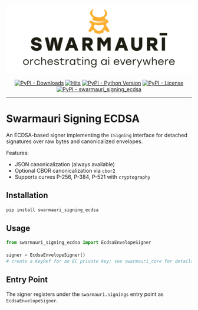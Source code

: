 ![Swamauri Logo](https://github.com/swarmauri/swarmauri-sdk/blob/3d4d1cfa949399d7019ae9d8f296afba773dfb7f/assets/swarmauri.brand.theme.svg)


<p align="center">
    <a href="https://pypi.org/project/swarmauri_signing_ecdsa/">
        <img src="https://img.shields.io/pypi/dm/swarmauri_signing_ecdsa" alt="PyPI - Downloads"/></a>
    <a href="https://hits.sh/github.com/swarmauri/swarmauri-sdk/tree/master/pkgs/standards/swarmauri_signing_ecdsa/">
        <img alt="Hits" src="https://hits.sh/github.com/swarmauri/swarmauri-sdk/tree/master/pkgs/standards/swarmauri_signing_ecdsa.svg"/></a>
    <a href="https://pypi.org/project/swarmauri_signing_ecdsa/">
        <img src="https://img.shields.io/pypi/pyversions/swarmauri_signing_ecdsa" alt="PyPI - Python Version"/></a>
    <a href="https://pypi.org/project/swarmauri_signing_ecdsa/">
        <img src="https://img.shields.io/pypi/l/swarmauri_signing_ecdsa" alt="PyPI - License"/></a>
    <a href="https://pypi.org/project/swarmauri_signing_ecdsa/">
        <img src="https://img.shields.io/pypi/v/swarmauri_signing_ecdsa?label=swarmauri_signing_ecdsa&color=green" alt="PyPI - swarmauri_signing_ecdsa"/></a>
</p>

---

# Swarmauri Signing ECDSA

An ECDSA-based signer implementing the `ISigning` interface for detached
signatures over raw bytes and canonicalized envelopes.

Features:
- JSON canonicalization (always available)
- Optional CBOR canonicalization via `cbor2`
- Supports curves P-256, P-384, P-521 with `cryptography`

## Installation

```bash
pip install swarmauri_signing_ecdsa
```

## Usage

```python
from swarmauri_signing_ecdsa import EcdsaEnvelopeSigner

signer = EcdsaEnvelopeSigner()
# create a KeyRef for an EC private key; see swarmauri_core for details
```

## Entry Point

The signer registers under the `swarmauri.signings` entry point as `EcdsaEnvelopeSigner`.
